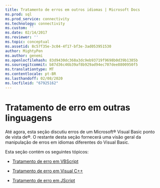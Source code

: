 ```yaml
---
title: Tratamento de erros em outros idiomas | Microsoft Docs
ms.prod: sql
ms.prod_service: connectivity
ms.technology: connectivity
ms.custom: ''
ms.date: 02/14/2017
ms.reviewer: ''
ms.topic: conceptual
ms.assetid: 8c57f35e-3c04-4f17-bf3e-3ad053951530
author: MightyPen
ms.author: genemi
ms.openlocfilehash: 83d9430dc368a3dc9eb93719f9698b0d39b1385b
ms.sourcegitcommit: b87d36c46b39af8b929ad94ec707dee8800950f5
ms.translationtype: MT
ms.contentlocale: pt-BR
ms.lasthandoff: 02/08/2020
ms.locfileid: "67925162"
---
```

# <a name="handling-errors-in-other-languages"></a>Tratamento de erro em outras linguagens
Até agora, esta seção discutiu erros de um Microsoft® Visual Basic ponto de vista de®. O restante desta seção fornecerá uma visão geral da manipulação de erros em idiomas diferentes do Visual Basic.  
  
 Esta seção contém os seguintes tópicos:  
  
-   [Tratamento de erro em VBScript](../../../ado/guide/data/handling-errors-in-vbscript.md)  
  
-   [Tratamento de erro em Visual C++](../../../ado/guide/data/handling-errors-in-visual-c.md)  
  
-   [Tratamento de erro em JScript](../../../ado/guide/data/handling-errors-in-jscript.md)
